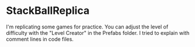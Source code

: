 # StackBallReplica
I'm replicating some games for practice.
You can adjust the level of difficulty with the "Level Creator" in the Prefabs folder.
I tried to explain with comment lines in code files.
